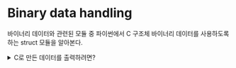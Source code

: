 # Binary data handling
바이너리 데이터와 관련된 모듈 중 파이썬에서 C 구조체 바이너리 데이터를 사용하도록 하는 struct 모듈을 알아본다.

<details>  
<summary>C로 만든 데이터를 출력하려면?</summary>  
<div markdown="1"> 

---

**struct**
- C 언어로 만든 구조체 이진 데이터를 처리할 때 사용하는 모듈
- C 구조체로 만들어진 파일을 읽거나 네트워크로 전달되는 C 구조체 이진 데이터를 파이썬에서 처리할 때 주로 사용

```C
#include <stdio.h>
typedef struct
{
    double v;
    int t;
    char c;
} save_type;

int main()
{
    save_type s = {7.5f, 15, 'A'};
    FILE *f = fopen("output", "w");
    fwrite(&s, sizeof(save_type), 1, f);
    fclose(f);
    return 0;
}
```

```python
import struct

with open('output', 'rb') as f:
    chunk = f.read(16)
    result = struct.unpack('dicccc', chunk)
    print(result)
```
- unpack()
  - 'dicccc' : double형 1개, int형 1개, char형 4개를 뜻한다.
  - save_type 구조체는 double 1, int 1, char 1으로 이루어지지만 unpack()은 구조체 전체 길이가 16바이트 크기에 맞게 설정해야 한다. (double = 8, int = 4, char = 1, null = 3)

```python
struct.pack('dicccc', 7.5, 15, b'A', b'\x00', b'\x00', b'\x00')
```
- 이진 데이터를 생성할 때는 다음처럼 struct.pack()을 사용한다.
  - C 구조체의 char형 데이터를 생성하려면 포맷 문자 b를 이용하여 1바이트의 byte 문자열로 생성해야한다.
---

</div> 
</details>

